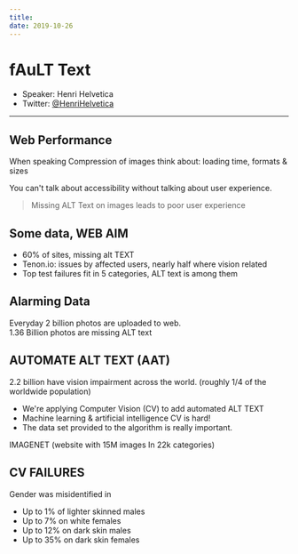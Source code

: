 ```yaml
---
title: 
date: 2019-10-26
---
```

# fAuLT Text
- Speaker: Henri Helvetica
- Twitter: [@HenriHelvetica](https://twitter.com/HenriHelvetica)
---
## Web Performance
When speaking Compression of images think about: loading time, formats & sizes

You can't talk about accessibility without talking about user experience.



> Missing ALT Text on images leads to poor user experience


## Some data, WEB AIM
- 60% of sites, missing alt TEXT
- Tenon.io: issues by affected users, nearly half where vision related
- Top test failures fit in 5 categories, ALT text is among them

## Alarming Data
Everyday 2 billion photos are uploaded to web.  
1.36 Billion photos are missing ALT text


## AUTOMATE ALT TEXT (AAT)
2.2 billion have vision impairment across the world. (roughly 1/4 of the worldwide population)

- We're applying Computer Vision (CV) to add automated ALT TEXT
- Machine learning & artificial intelligence
CV is hard!
- The data set provided to the algorithm is really important. 

IMAGENET (website with 15M images In 22k categories)

## CV FAILURES
Gender was misidentified in
- Up to 1% of lighter skinned males
- Up to 7% on white females
- Up to 12% on dark skin males
- Up to 35% on dark skin females


